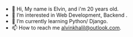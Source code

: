 - 👋 Hi, My name is Elvin, and i'm 20 years old.
- 👀 I’m interested in Web Development, Backend .
- 🌱 I’m currently learning Python/ Django.
- 📫 How to reach me  alvinkhalil@outlook.com.


